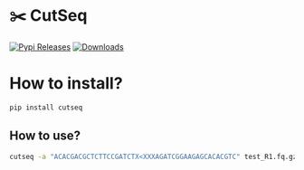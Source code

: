 # ✂️ CutSeq

[![Pypi Releases](https://img.shields.io/pypi/v/cutseq.svg)](https://pypi.python.org/pypi/cutseq)
[![Downloads](https://pepy.tech/badge/cutseq)](https://pepy.tech/project/cutseq)

# How to install?

```bash
pip install cutseq
```

## How to use?

```bash
cutseq -a "ACACGACGCTCTTCCGATCTX<XXXAGATCGGAAGAGCACACGTC" test_R1.fq.gz test_R2.fq.gz
```
